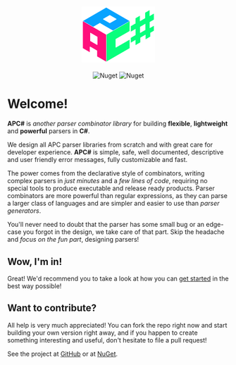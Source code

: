 <div align="center">
 <img src="images/logo.png" width="33%"/><br><br>
 <img alt="Nuget" src="https://img.shields.io/nuget/v/APCSharp">
 <img alt="Nuget" src="https://img.shields.io/nuget/dt/APCSharp">
</div>

# Welcome!

**APC#** is *another parser combinator library* for building **flexible**, **lightweight** and **powerful** parsers in **C#**.

We design all APC parser libraries from scratch and with great care for developer experience. **APC#** is simple, safe, well documented, descriptive and user friendly error messages, fully customizable and fast.

The power comes from the declarative style of combinators, writing complex parsers in *just minutes* and a *few lines of code*, requiring no special tools to produce executable and release ready products. Parser combinators are more powerful than regular expressions, as they can parse a larger class of languages and are simpler and easier to use than *parser generators*.

You'll never need to doubt that the parser has some small bug or an edge-case you forgot in the design, we take care of that part. Skip the headache and *focus on the fun part*, designing parsers!



## Wow, I'm in!

Great! We'd recommend you to take a look at how you can [get started](articles/getting_started.html) in the best way possible!



## Want to contribute?

All help is very much appreciated! You can fork the repo right now and start building your own version right away, and if you happen to create something interesting and useful, don't hesitate to file a pull request!

See the project at [GitHub](https://github.com/WilliamRagstad/APCSharp) or at [NuGet](https://www.nuget.org/packages/APCSharp/).
